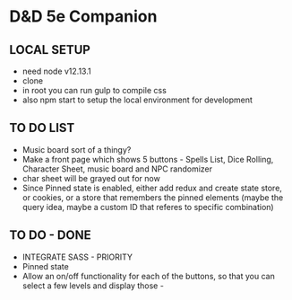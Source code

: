 # D&D 5e Companion

## LOCAL SETUP
- need node v12.13.1
- clone
- in root you can run gulp to compile css
- also npm start to setup the local environment for development

## TO DO LIST
- Music board sort of a thingy?
- Make a front page which shows 5 buttons - Spells List, Dice Rolling, Character Sheet, music board and NPC randomizer
- char sheet will be grayed out for now
- Since Pinned state is enabled, either add redux and create state store, or cookies, or a store that remembers the pinned elements (maybe the query idea, maybe a custom ID that referes to specific combination)


## TO DO - DONE
- INTEGRATE SASS - PRIORITY
- Pinned state
- Allow an on/off functionality for each of the buttons, so that you can select a few levels and display those -
